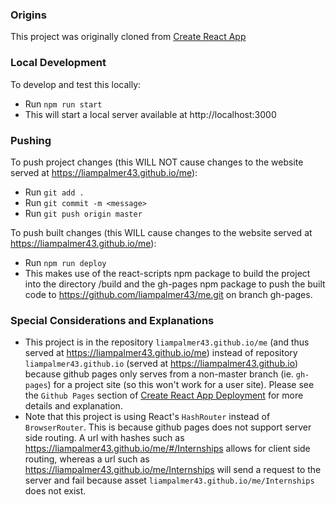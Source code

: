 ### Origins
This project was originally cloned from [Create React App](https://github.com/facebookincubator/create-react-app)

### Local Development
To develop and test this locally:
- Run ```npm run start```
- This will start a local server available at http://localhost:3000

### Pushing
To push project changes (this WILL NOT cause changes to the website served at https://liampalmer43.github.io/me):
- Run ```git add .```
- Run ```git commit -m <message>```
- Run ```git push origin master```

To push built changes (this WILL cause changes to the website served at https://liampalmer43.github.io/me):
- Run ```npm run deploy```
- This makes use of the react-scripts npm package to build the project into the directory /build and the gh-pages npm package to push the built code to https://github.com/liampalmer43/me.git on branch gh-pages.

### Special Considerations and Explanations
- This project is in the repository `liampalmer43.github.io/me` (and thus served at https://liampalmer43.github.io/me) instead of repository `liampalmer43.github.io` (served at https://liampalmer43.github.io) because github pages only serves from a non-master branch (ie. `gh-pages`) for a project site (so this won't work for a user site). Please see the `Github Pages` section of [Create React App Deployment](https://github.com/facebookincubator/create-react-app/blob/master/packages/react-scripts/template/README.md#deployment) for more details and explanation.
- Note that this project is using React's `HashRouter` instead of `BrowserRouter`. This is because github pages does not support server side routing. A url with hashes such as https://liampalmer43.github.io/me/#/Internships allows for client side routing, whereas a url such as https://liampalmer43.github.io/me/Internships will send a request to the server and fail because asset `liampalmer43.github.io/me/Internships` does not exist.

